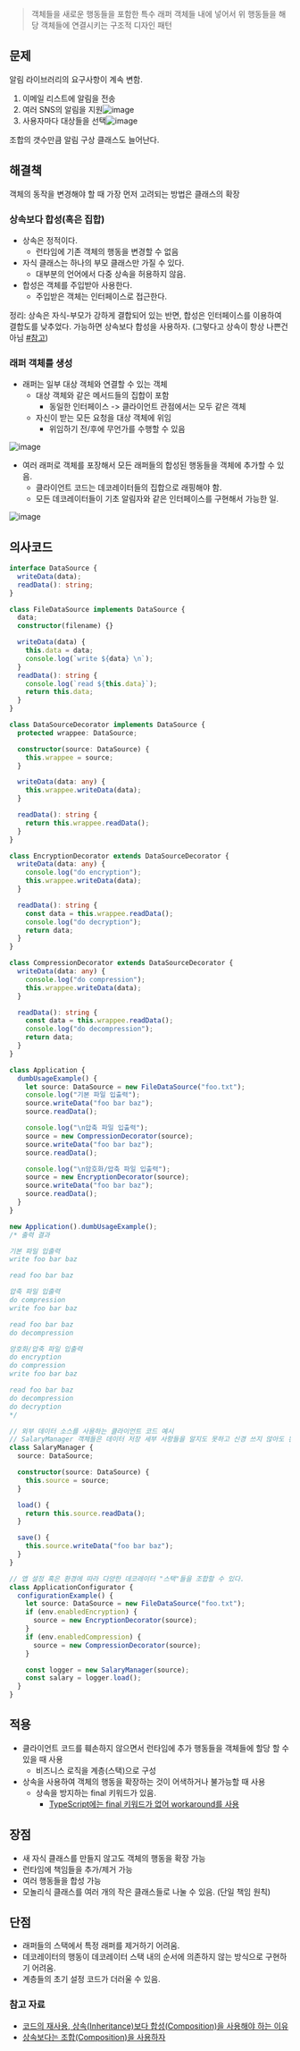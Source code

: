> 객체들을 새로운 행동들을 포함한 특수 래퍼 객체들 내에 넣어서 위 행동들을 해당 객체들에 연결시키는 구조적 디자인 패턴

## 문제

알림 라이브러리의 요구사항이 계속 변함.

1. 이메일 리스트에 알림을 전송
2. 여러 SNS의 알림을 지원![image](https://github.com/song-ku-hae-hyeon/Dive-into-Design-Pattern/assets/50704533/e4ddabfd-34a8-43a3-8b35-6286349b9005)
3. 사용자마다 대상들을 선택![image](https://github.com/song-ku-hae-hyeon/Dive-into-Design-Pattern/assets/50704533/9842d72f-a5fa-49af-b1c2-d1771fd97158)

조합의 갯수만큼 알림 구상 클래스도 늘어난다.

## 해결책

객체의 동작을 변경해야 할 때 가장 먼저 고려되는 방법은 클래스의 확장

### 상속보다 합성(혹은 집합)

- 상속은 정적이다.
  - 런타임에 기존 객체의 행동을 변경할 수 없음
- 자식 클래스는 하나의 부모 클래스만 가질 수 있다.
  - 대부분의 언어에서 다중 상속을 허용하지 않음.
- 합성은 객체를 주입받아 사용한다.
  - 주입받은 객체는 인터페이스로 접근한다.

정리: 상속은 자식-부모가 강하게 결합되어 있는 반면, 합성은 인터페이스를 이용하여 결합도를 낮추었다. 가능하면 상속보다 합성을 사용하자. (그렇다고 상속이 항상 나쁜건 아님 [#참고](https://tecoble.techcourse.co.kr/post/2020-05-18-inheritance-vs-composition/#:~:text=%EC%83%81%EC%86%8D%EC%9D%B4%20%EC%A0%81%EC%A0%88%ED%95%98%EA%B2%8C%20%EC%82%AC%EC%9A%A9%EB%90%98%EB%A9%B4%20%EC%A1%B0%ED%95%A9%EB%B3%B4%EB%8B%A4%20%EA%B0%95%EB%A0%A5%ED%95%98%EA%B3%A0%2C%20%EA%B0%9C%EB%B0%9C%ED%95%98%EA%B8%B0%EB%8F%84%20%ED%8E%B8%EB%A6%AC%ED%95%98%EB%8B%A4.))

### 래퍼 객체를 생성

- 래퍼는 일부 대상 객체와 연결할 수 있는 객체
  - 대상 객체와 같은 메서드들의 집합이 포함
    - 동일한 인터페이스 -> 클라이언트 관점에서는 모두 같은 객체
  - 자신이 받는 모든 요청을 대상 객체에 위임
    - 위임하기 전/후에 무언가를 수행할 수 있음

![image](https://github.com/song-ku-hae-hyeon/Dive-into-Design-Pattern/assets/50704533/2e28e10a-5ae6-497b-9e26-4837da6ab383)

- 여러 래퍼로 객체를 포장해서 모든 래퍼들의 합성된 행동들을 객체에 추가할 수 있음.
  - 클라이언트 코드는 데코레이터들의 집합으로 래핑해야 함.
  - 모든 데코레이터들이 기초 알림자와 같은 인터페이스를 구현해서 가능한 일.

![image](https://github.com/song-ku-hae-hyeon/Dive-into-Design-Pattern/assets/50704533/832fc5e8-0e6d-4e74-a2a5-d1d3012333de)

## 의사코드

```ts
interface DataSource {
  writeData(data);
  readData(): string;
}

class FileDataSource implements DataSource {
  data;
  constructor(filename) {}

  writeData(data) {
    this.data = data;
    console.log(`write ${data} \n`);
  }
  readData(): string {
    console.log(`read ${this.data}`);
    return this.data;
  }
}

class DataSourceDecorator implements DataSource {
  protected wrappee: DataSource;

  constructor(source: DataSource) {
    this.wrappee = source;
  }

  writeData(data: any) {
    this.wrappee.writeData(data);
  }

  readData(): string {
    return this.wrappee.readData();
  }
}

class EncryptionDecorator extends DataSourceDecorator {
  writeData(data: any) {
    console.log("do encryption");
    this.wrappee.writeData(data);
  }

  readData(): string {
    const data = this.wrappee.readData();
    console.log("do decryption");
    return data;
  }
}

class CompressionDecorator extends DataSourceDecorator {
  writeData(data: any) {
    console.log("do compression");
    this.wrappee.writeData(data);
  }

  readData(): string {
    const data = this.wrappee.readData();
    console.log("do decompression");
    return data;
  }
}

class Application {
  dumbUsageExample() {
    let source: DataSource = new FileDataSource("foo.txt");
    console.log("기본 파일 입출력");
    source.writeData("foo bar baz");
    source.readData();

    console.log("\n압축 파일 입출력");
    source = new CompressionDecorator(source);
    source.writeData("foo bar baz");
    source.readData();

    console.log("\n암호화/압축 파일 입출력");
    source = new EncryptionDecorator(source);
    source.writeData("foo bar baz");
    source.readData();
  }
}

new Application().dumbUsageExample();
/* 출력 결과

기본 파일 입출력
write foo bar baz 

read foo bar baz

압축 파일 입출력
do compression
write foo bar baz 

read foo bar baz
do decompression

암호화/압축 파일 입출력
do encryption
do compression
write foo bar baz 

read foo bar baz
do decompression
do decryption
*/

// 외부 데이터 소스를 사용하는 클라이언트 코드 예시
// SalaryManager 객체들은 데이터 저장 세부 사항들을 알지도 못하고 신경 쓰지 않아도 된다.
class SalaryManager {
  source: DataSource;

  constructor(source: DataSource) {
    this.source = source;
  }

  load() {
    return this.source.readData();
  }

  save() {
    this.source.writeData("foo bar baz");
  }
}

// 앱 설정 혹은 환경에 따라 다양한 데코레이터 "스택"들을 조합할 수 있다.
class ApplicationConfigurator {
  configurationExample() {
    let source: DataSource = new FileDataSource("foo.txt");
    if (env.enabledEncryption) {
      source = new EncryptionDecorator(source);
    }
    if (env.enabledCompression) {
      source = new CompressionDecorator(source);
    }

    const logger = new SalaryManager(source);
    const salary = logger.load();
  }
}
```

## 적용

- 클라이언트 코드를 훼손하지 않으면서 런타임에 추가 행동들을 객체들에 할당 할 수 있을 때 사용
  - 비즈니스 로직을 계층(스택)으로 구성
- 상속을 사용하여 객체의 행동을 확장하는 것이 어색하거나 불가능할 때 사용
  - 상속을 방지하는 final 키워드가 있음.
    - [TypeScript에는 final 키워드가 없어 workaround를 사용](https://levelup.gitconnected.com/final-classes-in-typescript-f32c38378e23)

## 장점

- 새 자식 클래스를 만들지 않고도 객체의 행동을 확장 가능
- 런타임에 책임들을 추가/제거 가능
- 여러 행동들을 합성 가능
- 모놀리식 클래스를 여러 개의 작은 클래스들로 나눌 수 있음. (단일 책임 원칙)

## 단점

- 래퍼들의 스택에서 특정 래퍼를 제거하기 어려움.
- 데코레이터의 행동이 데코레이터 스택 내의 순서에 의존하지 않는 방식으로 구현하기 어려움.
- 계층들의 초기 설정 코드가 더러울 수 있음.

### 참고 자료

- [코드의 재사용, 상속(Inheritance)보다 합성(Composition)을 사용해야 하는 이유](https://mangkyu.tistory.com/199)
- [상속보다는 조합(Composition)을 사용하자](https://tecoble.techcourse.co.kr/post/2020-05-18-inheritance-vs-composition/)
